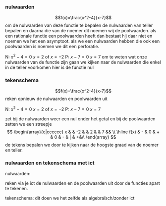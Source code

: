 
### nulwaarden

$$f(x)=\frac{x^2-4}{x-7}$$
om de nulwaarden van deze functie te bepalen de nulwaarden van teller bepalen 
en daarna die van de noemer dit noemen wij de poolwaarden.
als een rationale functie een poolwaarden heeft dan bestaat hij daar niet en noemen we het een asymptoot. 
als we een nulwaarden hebben die ook een poolwaarden is noemen we dit een perforatie.


N:
$x^2-4=0$
$x=2$ of $x=-2$
P:
$x-7=0$
$x=7$
om te weten wat onze nulwaarden van de functie zijn gaan we kijken naar de nulwaarden die enkel in de teller voorkomen hier is de functie nul

### tekenschema
$$f(x)=\frac{x^2-4}{x-7}$$
reken opnieuw de nulwaarden en poolwaarden uit

N:
$x^2-4=0$
$x=2$ of $x=-2$
P:
$x-7=0$
$x=7$

zet bij de nulwaarden weer een nul onder het getal en bij de poolwaarden zetten we een streepje 
$$
\begin{array}{c|cccccc}
x & & -2 & & 2 & & 7 && \\ \hline
f(x)   & - & 0 & + & 0 & - & | & +&\\
\end{array}
$$
de tekens bepalen we door te kijken naar de hoogste graad van de noemer en teller.

### nulwaarden en tekenschema met ict

nulwaarden:

reken via je ict de nulwaarden en de poolwaarden uit
door de functies apart te tekenen.

tekenschema: 
dit doen we het zelfde als algebraïsch/zonder ict